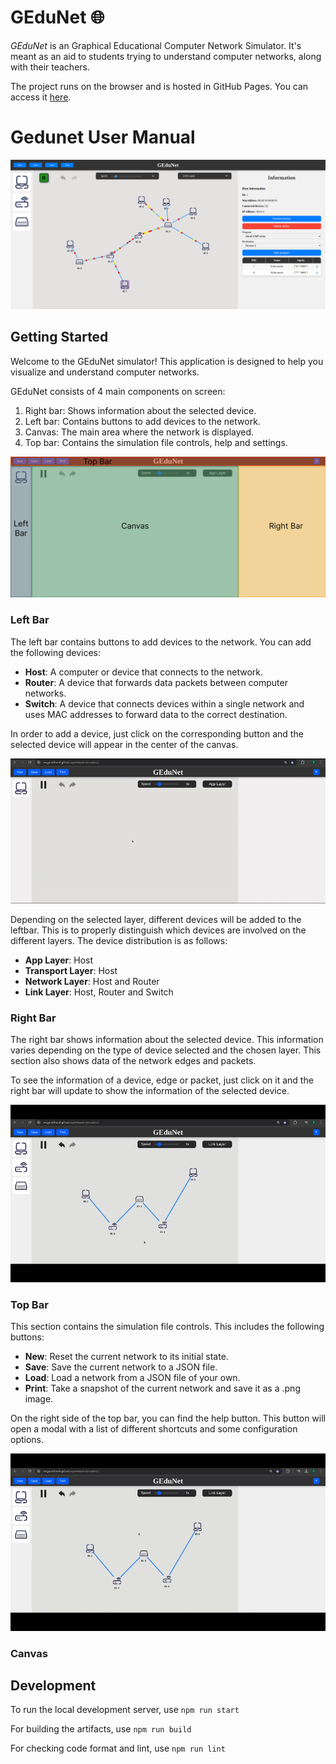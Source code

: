 # GEduNet 🌐

_GEduNet_ is an Graphical Educational Computer Network Simulator.
It's meant as an aid to students trying to understand computer networks, along with their teachers.

The project runs on the browser and is hosted in GitHub Pages.
You can access it [here](https://megaredhand.github.io/network-simulator/).

# Gedunet User Manual

![Preview of the simulator. Shows multiple hosts, routers and switches. Some network packets are being sent through the network.](./img/0_full-preview.png)

## Getting Started

Welcome to the GEduNet simulator! This application is designed to help you visualize and understand computer networks.

GEduNet consists of 4 main components on screen:
1. Right bar: Shows information about the selected device.
2. Left bar: Contains buttons to add devices to the network.
3. Canvas: The main area where the network is displayed.
4. Top bar: Contains the simulation file controls, help and settings.

![Components of the App](./img/1_Start_Colores.jpg)


### Left Bar
The left bar contains buttons to add devices to the network. You can add the following devices:

- **Host**: A computer or device that connects to the network.
- **Router**: A device that forwards data packets between computer networks.
- **Switch**: A device that connects devices within a single network and uses MAC addresses to forward data to the correct destination.

In order to add a device, just click on the corresponding button and the selected device will appear in the center of the canvas.

<p align="center">
  <img src="./img/2_Add_device.gif" alt="Adding a Device" />
</p>

Depending on the selected layer, different devices will be added to the leftbar. This is to properly distinguish which devices 
are involved on the different layers.
The device distribution is as follows:
- **App Layer**: Host
- **Transport Layer**: Host 
- **Network Layer**: Host and Router
- **Link Layer**: Host, Router and Switch


### Right Bar

The right bar shows information about the selected device. This information varies depending on the type of device selected and
the chosen layer. This section also shows data of the network edges and packets.

To see the information of a device, edge or packet, just click on it and the right bar will update to show the information of the selected device.


<p align="center">
  <img src="./img/3_Select_Device.gif" alt="Selecting Device" />
</p>


### Top Bar

This section contains the simulation file controls. This includes the following buttons:

- **New**: Reset the current network to its initial state.
- **Save**: Save the current network to a JSON file.
- **Load**: Load a network from a JSON file of your own.
- **Print**: Take a snapshot of the current network and save it as a .png image.

On the right side of the top bar, you can find the help button. This button will open a modal with a list of different shortcuts 
and some configuration options.

<p align="center">
  <img src="./img/4_Top_Bar_Overview.gif" alt="Top Bar Overview" />
</p>

### Canvas



## Development

To run the local development server, use `npm run start`

For building the artifacts, use `npm run build`

For checking code format and lint, use `npm run lint`
